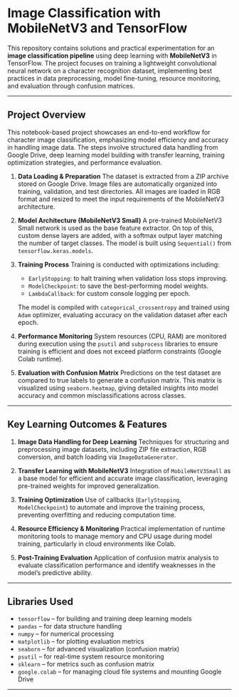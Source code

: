 # Image Classification with MobileNetV3 and TensorFlow

This repository contains solutions and practical experimentation for an **image classification pipeline** using deep learning with **MobileNetV3** in TensorFlow. The project focuses on training a lightweight convolutional neural network on a character recognition dataset, implementing best practices in data preprocessing, model fine-tuning, resource monitoring, and evaluation through confusion matrices.

---

## Project Overview

This notebook-based project showcases an end-to-end workflow for character image classification, emphasizing model efficiency and accuracy in handling image data. The steps involve structured data handling from Google Drive, deep learning model building with transfer learning, training optimization strategies, and performance evaluation.

1.  **Data Loading & Preparation**
    The dataset is extracted from a ZIP archive stored on Google Drive. Image files are automatically organized into training, validation, and test directories. All images are loaded in RGB format and resized to meet the input requirements of the MobileNetV3 architecture.

2.  **Model Architecture (MobileNetV3 Small)**
    A pre-trained MobileNetV3 Small network is used as the base feature extractor. On top of this, custom dense layers are added, with a softmax output layer matching the number of target classes. The model is built using `Sequential()` from `tensorflow.keras.models`.

3.  **Training Process**
    Training is conducted with optimizations including:
    
    - `EarlyStopping`: to halt training when validation loss stops improving.
    - `ModelCheckpoint`: to save the best-performing model weights.
    - `LambdaCallback`: for custom console logging per epoch.

    The model is compiled with `categorical_crossentropy` and trained using `Adam` optimizer, evaluating accuracy on the validation dataset after each epoch.

4.  **Performance Monitoring**
    System resources (CPU, RAM) are monitored during execution using the `psutil` and `subprocess` libraries to ensure training is efficient and does not exceed platform constraints (Google Colab runtime).

5.  **Evaluation with Confusion Matrix**
    Predictions on the test dataset are compared to true labels to generate a confusion matrix. This matrix is visualized using `seaborn.heatmap`, giving detailed insights into model accuracy and common misclassifications across classes.

---

## Key Learning Outcomes & Features

1.  **Image Data Handling for Deep Learning**
    Techniques for structuring and preprocessing image datasets, including ZIP file extraction, RGB conversion, and batch loading via `ImageDataGenerator`.

2.  **Transfer Learning with MobileNetV3**
    Integration of `MobileNetV3Small` as a base model for efficient and accurate image classification, leveraging pre-trained weights for improved generalization.

3.  **Training Optimization**
    Use of callbacks (`EarlyStopping`, `ModelCheckpoint`) to automate and improve the training process, preventing overfitting and reducing computation time.

4.  **Resource Efficiency & Monitoring**
    Practical implementation of runtime monitoring tools to manage memory and CPU usage during model training, particularly in cloud environments like Colab.

5.  **Post-Training Evaluation**
    Application of confusion matrix analysis to evaluate classification performance and identify weaknesses in the model’s predictive ability.

---

## Libraries Used

-   `tensorflow` – for building and training deep learning models
-   `pandas` – for data structure handling
-   `numpy` – for numerical processing
-   `matplotlib` – for plotting evaluation metrics
-   `seaborn` – for advanced visualization (confusion matrix)
-   `psutil` – for real-time system resource monitoring
-   `sklearn` – for metrics such as confusion matrix
-   `google.colab` – for managing cloud file systems and mounting Google Drive

---

